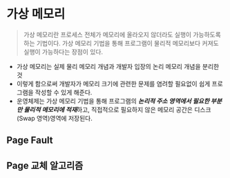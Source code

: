 # 가상 메모리

> 가상 메모리란 프로세스 전체가 메모리에 올라오지 않더라도 실행이 가능하도록 하는 기법이다. 가상 메모리 기법을 통해 프로그램이 물리적 메모리보다 커져도 실행이 가능하다는 장점이 있다.

- 가상 메모리는 실제 물리 메모리 개념과 개발자 입장의 논리 메모리 개념을 분리한 것
- 이렇게 함으로써 개발자가 메모리 크기에 관련한 문제를 염려할 필요없이 쉽게 프로그램을 작성할 수 있게 해준다.
- 운영체제는 가상 메모리 기법을 통해 프로그램의 ***논리적 주소 영역에서 필요한 부분만 물리적 메모리에 적재***하고, 직접적으로 필요하지 않은 메모리 공간은 디스크(Swap 영역)영역에 저장된다.
 
## Page Fault

## Page 교체 알고리즘 